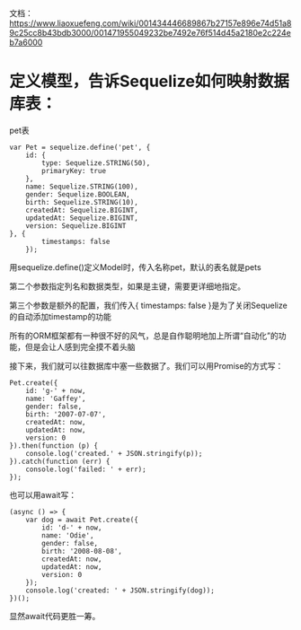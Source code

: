 
文档：https://www.liaoxuefeng.com/wiki/001434446689867b27157e896e74d51a89c25cc8b43bdb3000/001471955049232be7492e76f514d45a2180e2c224eb7a6000


# 定义模型，告诉Sequelize如何映射数据库表：

pet表
```
var Pet = sequelize.define('pet', {
    id: {
        type: Sequelize.STRING(50),
        primaryKey: true
    },
    name: Sequelize.STRING(100),
    gender: Sequelize.BOOLEAN,
    birth: Sequelize.STRING(10),
    createdAt: Sequelize.BIGINT,
    updatedAt: Sequelize.BIGINT,
    version: Sequelize.BIGINT
}, {
        timestamps: false
    });
```
用sequelize.define()定义Model时，传入名称pet，默认的表名就是pets

第二个参数指定列名和数据类型，如果是主键，需要更详细地指定。

第三个参数是额外的配置，我们传入{ timestamps: false }是为了关闭Sequelize的自动添加timestamp的功能



所有的ORM框架都有一种很不好的风气，总是自作聪明地加上所谓“自动化”的功能，但是会让人感到完全摸不着头脑

接下来，我们就可以往数据库中塞一些数据了。我们可以用Promise的方式写：

```
Pet.create({
    id: 'g-' + now,
    name: 'Gaffey',
    gender: false,
    birth: '2007-07-07',
    createdAt: now,
    updatedAt: now,
    version: 0
}).then(function (p) {
    console.log('created.' + JSON.stringify(p));
}).catch(function (err) {
    console.log('failed: ' + err);
});
```

也可以用await写：

```
(async () => {
    var dog = await Pet.create({
        id: 'd-' + now,
        name: 'Odie',
        gender: false,
        birth: '2008-08-08',
        createdAt: now,
        updatedAt: now,
        version: 0
    });
    console.log('created: ' + JSON.stringify(dog));
})();
```
显然await代码更胜一筹。

